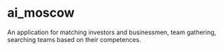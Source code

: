 # ai_moscow

An application for matching investors and businessmen, team gathering, searching teams based on their competences.
